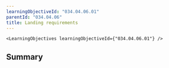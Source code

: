 ```yaml
---
learningObjectiveId: "034.04.06.01"
parentId: "034.04.06"
title: Landing requirements
---
```


```tsx eval
<LearningObjectives learningObjectiveId={"034.04.06.01"} />
```

## Summary
